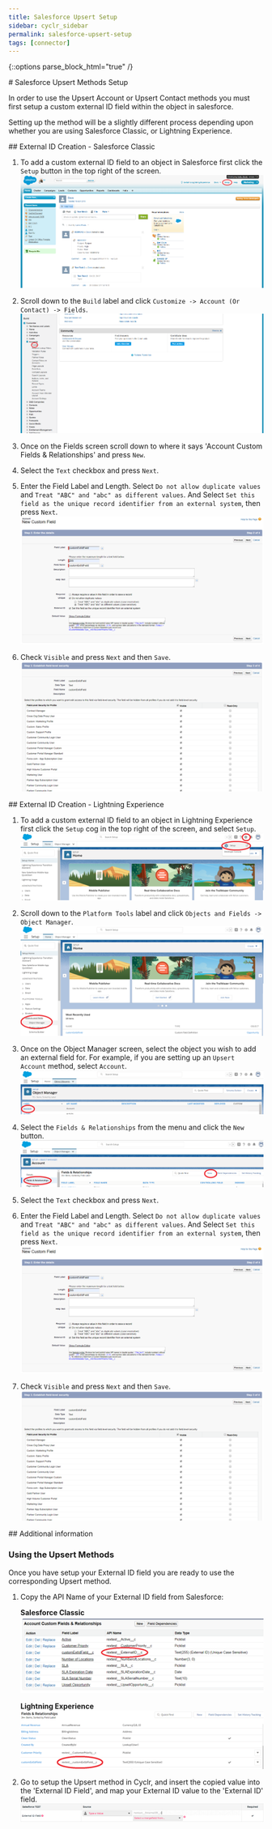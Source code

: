 ```yaml
---
title: Salesforce Upsert Setup
sidebar: cyclr_sidebar
permalink: salesforce-upsert-setup
tags: [connector]
---
```

{::options parse_block_html="true" /}
<section class="card">
# Salesforce Upsert Methods Setup

In order to use the Upsert Account or Upsert Contact methods you must first setup a custom external ID field within the object in salesforce.

Setting up the method will be a slightly different process depending upon whether you are using Salesforce Classic, or Lightning Experience.


</section>
<section class="card">
## External ID Creation - Salesforce Classic

1. To add a custom external ID field to an object in Salesforce first click the `Setup` button in the top right of the screen.
    ![](./images/external_id_setup_button.png)

2. Scroll down to the `Build` label and click `Customize -> Account (Or Contact) -> Fields`.
    ![](./images/salesforce_external_id_customize.png)

3. Once on the Fields screen scroll down to where it says 'Account Custom Fields & Relationships' and press `New`.
4. Select the `Text` checkbox and press `Next`.
5. Enter the Field Label and Length. Select `Do not allow duplicate values` and `Treat "ABC" and "abc" as different values`. And Select  `Set this field as the unique record identifier from an external system`, then press `Next`.
    ![](./images/salesforce_custom_fields_setup.png)
6. Check `Visible` and press `Next` and then `Save`.
    ![](./images/salesforce_custom_fields_visible.png)


</section>
<section class="card">
## External ID Creation - Lightning Experience

1. To add a custom external ID field to an object in Lightning Experience first click the `Setup` cog in the top right of the screen, and select `Setup`.
    ![](./images/external_id_setup_button-lightning.png)

2. Scroll down to the `Platform Tools` label and click `Objects and Fields -> Object Manager`.
    ![](./images/object_manager_menu_item-lightning.png)

3. Once on the Object Manager screen, select the object you wish to add an external field for.  For example, if you are setting up an `Upsert Account` method,  select `Account`.
    ![](./images/object_manager-lightning.png)

4. Select the `Fields & Relationships` from the menu and click the `New` button.
    ![](./images/new_field-lightning.png)
5. Select the `Text` checkbox and press `Next`.
6. Enter the Field Label and Length. Select `Do not allow duplicate values` and `Treat "ABC" and "abc" as different values`. And Select  `Set this field as the unique record identifier from an external system`, then press `Next`.
    ![](./images/salesforce_custom_fields_setup.png)
7. Check `Visible` and press `Next` and then `Save`.
    ![](./images/salesforce_custom_fields_visible.png)



</section>
<section class="card">
## Additional information

### Using the Upsert Methods
 
Once you have setup your External ID field you are ready to use the corresponding Upsert method.

1. Copy the API Name of your External ID field from Salesforce:

    **Salesforce Classic**
    ![](./images/salesforce_custom_fields_api_name.png)

    **Lightning Experience**
    ![](./images/salesforce_custom_fields_api_name-lightning.png)

2. Go to setup the Upsert method in Cyclr, and insert the copied value into the 'External ID Field', and map your External ID value to the 'External ID' field.
    ![](./images/salesforce_custom_fields_cyclr.png)

</section>
